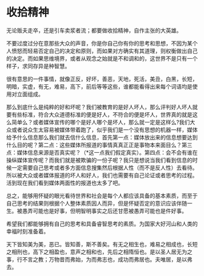 # 收拾精神
  无论贩夫走卒，还是引车卖浆者流；都要做收拾精神，自作主张的大英雄。

  不要过度过分在意那些大众的声音，你是你自己你有你的思考和思想，不因为某个人愤怒而轻易否定自己的决定和原则，而如果对方确实有其道理，则权衡做出自己的决定。而如果思维境界，或者从观念之始就是不和调和的，这世界不是只有一个样子，求同存异是种智慧。

  很有意思的一件事情，就像正反，好坏，善恶，天地，死活，美丑，白黑，长短，明暗，实虚，有无，难易，高下，前后等等这些，谁都能看得出来每个词语均是使用对立面组成。

  那么到底什么是纯粹的好和坏呢？我们被教育的是好人坏人，那么评判好人坏人就要有些标准，符合大众道德标准的便是好人，不符合的便是坏人，世界真的就是这么简单么？或者媒体宣传的哪个是好人哪个是坏人，那么就一定是这样么?我们大众或者说众生太容易被媒体带着跑了，似乎我们是一个没有思想的机器一样，媒体给予什么信息那么我们就去信什么信息，首先第一点：媒体放出来的信息想要达到什么目的呢？第二点：这些媒体所报道的事情真真正正是事物本来面目么？第三点：媒体信息来源是否真实呢？（*这一点我们假定真实）。第四点：会不会有谁在操纵媒体宣传呢？而我们就是被欺骗的一份子呢？我只是想说当我们看到信息的时候一定需要自己思考或者多方面信息搜集然后根据人性（而不是反人性）去看待。所以被大众或者媒体报道的坏人和好人，我们也需要有自己论证或者思考的过程。活到现在我们看到媒体两面性的报道也太多了吧。

  总之，能够用怀疑的眼光看待世界和社会是每个人都应该具备的基本素质，而至于自己思考的结果则根据个人整体素质因人而异，但是怀疑否定的意识应该伴随一生。被愚弄可能也是好事，但明智明事实之后还甘愿被愚弄可能也是件好事。

  希望我们都能够拥有自己的思考和具备睿智思考的素质。为国家大好河山和人类的幸福时刻准备着。

  天下皆知美为美，恶已。皆知善，斯不善矣。有无之相生也，难易之相成也，长短之相刑也，高下之相盈也，意声之相和也，先后之相隋恒也。是以圣人居无为之事，行不言之教；万物昔而弗始，为而弗志也，成功而弗居也。夫唯居，是以弗去。
